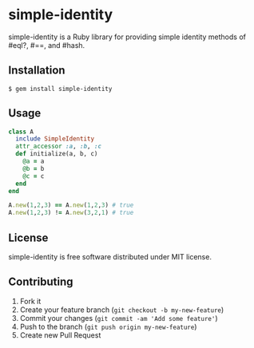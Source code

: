 # simple-identity

simple-identity is a Ruby library for providing simple identity methods of #eql?, #==, and #hash.

## Installation

    $ gem install simple-identity

## Usage

```ruby
class A
  include SimpleIdentity
  attr_accessor :a, :b, :c
  def initialize(a, b, c)
    @a = a
    @b = b
    @c = c
  end
end

A.new(1,2,3) == A.new(1,2,3) # true
A.new(1,2,3) != A.new(3,2,1) # true
````

## License

simple-identity is free software distributed under MIT license.

## Contributing

1. Fork it
2. Create your feature branch (`git checkout -b my-new-feature`)
3. Commit your changes (`git commit -am 'Add some feature'`)
4. Push to the branch (`git push origin my-new-feature`)
5. Create new Pull Request
